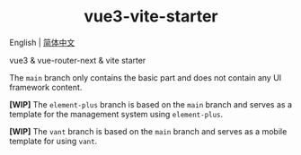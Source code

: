 <h1 align="center">vue3-vite-starter</h1>

English | [简体中文](./README-zh_CN.md)

vue3 & vue-router-next & vite starter

The `main` branch only contains the basic part and does not contain any UI framework content.

**[WIP]** The `element-plus` branch is based on the `main` branch and serves as a template for the management system using `element-plus`.

**[WIP]** The `vant` branch is based on the `main` branch and serves as a mobile template for using `vant`.
